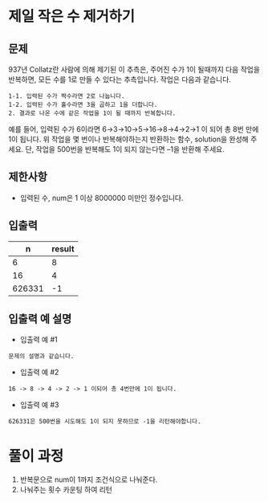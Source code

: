 # 제일 작은 수 제거하기

## 문제

937년 Collatz란 사람에 의해 제기된 이 추측은, 주어진 수가 1이 될때까지 다음 작업을 반복하면, 모든 수를 1로 만들 수 있다는 추측입니다. 작업은 다음과 같습니다.

```
1-1. 입력된 수가 짝수라면 2로 나눕니다.
1-2. 입력된 수가 홀수라면 3을 곱하고 1을 더합니다.
2. 결과로 나온 수에 같은 작업을 1이 될 때까지 반복합니다.
```

예를 들어, 입력된 수가 6이라면 6→3→10→5→16→8→4→2→1 이 되어 총 8번 만에 1이 됩니다. 위 작업을 몇 번이나 반복해야하는지 반환하는 함수, solution을 완성해 주세요. 단, 작업을 500번을
반복해도 1이 되지 않는다면 –1을 반환해 주세요.

## 제한사항

- 입력된 수, num은 1 이상 8000000 미만인 정수입니다.

## 입출력

| n      | result |
|--------|--------|
| 6      | 8      |
| 16     | 4      |
| 626331 | -1 |    

## 입출력 예 설명

- 입출력 예 #1

```
문제의 설명과 같습니다.
```

- 입출력 예 #2

```
16 -> 8 -> 4 -> 2 -> 1 이되어 총 4번만에 1이 됩니다.
```

- 입출력 예 #3

```
626331은 500번을 시도해도 1이 되지 못하므로 -1을 리턴해야합니다.
```

# 풀이 과정

1. 반복문으로 num이 1까지 조건식으로 나눠준다.
2. 나눠주는 횟수 카운팅 하여 리턴